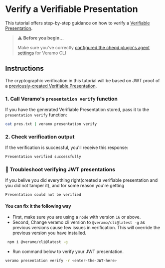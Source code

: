 # Verify a Verifiable Presentation

This tutorial offers step-by-step guidance on how to verify a [Verifiable Presentation](https://w3c-ccg.github.io/vp-request-spec/).

> ⚠️ **Before you begin...**
>
> Make sure you've correctly [configured the cheqd plugin's agent settings](../../guides/software-development-kits-sdks/veramo-sdk-for-cheqd/setup-cli.md) for Veramo CLI

## Instructions

The cryptographic verification in this tutorial will be based on JWT proof of a [previously-created Verifiable Presentation](verifiable-presentations.md).

### 1. Call Veramo's `presentation verify` function

If you have the generated Verifiable Presentation stored, pass it to the `presentation verify` function:

```bash
cat pres.txt | veramo presentation verify
```

### 2. Check verification output

If the verification is successful, you'll receive this response:

```bash
Presentation verified successfully
```

### 🤨 Troubleshoot verifying JWT presentations

If you belive you did everything right(created a verifiable presentation and you did not tamper it), and for some reason you're getting

```bash
Presentation could not be verified
```

#### You can fix it the following way

* First, make sure you are using a `node` with version `16` or above.
* Second, Change veramo cli version to `@veramo/cli@latest -g` as previous versions cause few issues in verification. This will override the previous version you have installed.

```bash
 npm i @veramo/cli@latest -g
```

* Run command below to verify your JWT presentation.

```bash
veramo presentation verify -r <enter-the-JWT-here>
```
